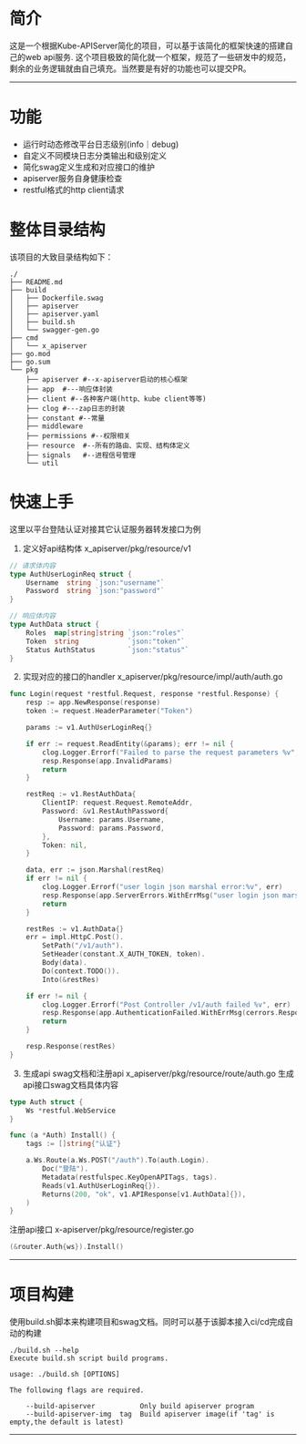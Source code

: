 

# 简介
这是一个根据Kube-APIServer简化的项目，可以基于该简化的框架快速的搭建自己的web api服务.
这个项目极致的简化就一个框架，规范了一些研发中的规范，剩余的业务逻辑就由自己填充。当然要是有好的功能也可以提交PR。

----

# 功能
- 运行时动态修改平台日志级别(info｜debug)
- 自定义不同模块日志分类输出和级别定义
- 简化swag定义生成和对应接口的维护
- apiserver服务自身健康检查
- restful格式的http client请求

# 整体目录结构
该项目的大致目录结构如下：
```
./
├── README.md
├── build
│   ├── Dockerfile.swag
│   ├── apiserver
│   ├── apiserver.yaml
│   ├── build.sh
│   └── swagger-gen.go
├── cmd
│   └── x_apiserver
├── go.mod
├── go.sum
└── pkg
    ├── apiserver #--x-apiserver启动的核心框架
    ├── app  #---响应体封装
    ├── client #--各种客户端(http、kube client等等)
    ├── clog #---zap日志的封装
    ├── constant #--常量
    ├── middleware
    ├── permissions #--权限相关
    ├── resource  #--所有的路由、实现、结构体定义
    ├── signals   #--进程信号管理
    └── util
```

# 快速上手
这里以平台登陆认证对接其它认证服务器转发接口为例
1. 定义好api结构体
x_apiserver/pkg/resource/v1
```go
// 请求体内容
type AuthUserLoginReq struct {
	Username  string `json:"username"`
	Password  string `json:"password"`
}

// 响应体内容
type AuthData struct {
    Roles  map[string]string `json:"roles"`
    Token  string            `json:"token"`
    Status AuthStatus        `json:"status"`
}
```

2. 实现对应的接口的handler
x_apiserver/pkg/resource/impl/auth/auth.go
```go
func Login(request *restful.Request, response *restful.Response) {
	resp := app.NewResponse(response)
	token := request.HeaderParameter("Token")

	params := v1.AuthUserLoginReq{}

	if err := request.ReadEntity(&params); err != nil {
		clog.Logger.Errorf("Failed to parse the request parameters %v", err)
		resp.Response(app.InvalidParams)
		return
	}

	restReq := v1.RestAuthData{
		ClientIP: request.Request.RemoteAddr,
		Password: &v1.RestAuthPassword{
			Username: params.Username,
			Password: params.Password,
		},
		Token: nil,
	}

	data, err := json.Marshal(restReq)
	if err != nil {
		clog.Logger.Errorf("user login json marshal error:%v", err)
		resp.Response(app.ServerErrors.WithErrMsg("user login json marshal error"))
		return
	}

	restRes := v1.AuthData{}
	err = impl.HttpC.Post().
		SetPath("/v1/auth").
		SetHeader(constant.X_AUTH_TOKEN, token).
		Body(data).
		Do(context.TODO()).
		Into(&restRes)

	if err != nil {
		clog.Logger.Errorf("Post Controller /v1/auth failed %v", err)
		resp.Response(app.AuthenticationFailed.WithErrMsg(cerrors.ResponseForErrorReason(err)))
		return
	}

	resp.Response(restRes)
}

```

3. 生成api swag文档和注册api
x_apiserver/pkg/resource/route/auth.go
生成api接口swag文档具体内容
```go
type Auth struct {
	Ws *restful.WebService
}

func (a *Auth) Install() {
	tags := []string{"认证"}

	a.Ws.Route(a.Ws.POST("/auth").To(auth.Login).
		Doc("登陆").
		Metadata(restfulspec.KeyOpenAPITags, tags).
		Reads(v1.AuthUserLoginReq{}).
		Returns(200, "ok", v1.APIResponse[v1.AuthData]{}),
	)
}
```
注册api接口
x-apiserver/pkg/resource/register.go
```go
(&router.Auth{ws}).Install()
```

-----

# 项目构建
使用build.sh脚本来构建项目和swag文档。同时可以基于该脚本接入ci/cd完成自动的构建
```shell
./build.sh --help      
Execute build.sh script build programs.

usage: ./build.sh [OPTIONS]

The following flags are required.

    --build-apiserver           Only build apiserver program
    --build-apiserver-img  tag  Build apiserver image(if 'tag' is empty,the default is latest)
```

-----